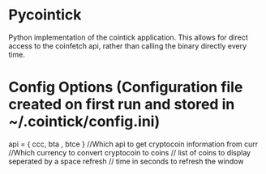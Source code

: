 # Pycointick
Python implementation of the cointick application. This allows for direct access to the coinfetch api, rather than calling the binary directly every time.
# Config Options  (Configuration file created on first run and stored in ~/.cointick/config.ini)
api = { ccc, bta , btce } //Which api to get cryptocoin information from
curr //Which currency to convert cryptocoin to
coins // list of coins to display seperated by a space
refresh // time in seconds to refresh the window
